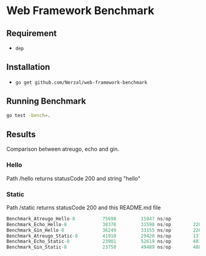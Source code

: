 # Web Framework Benchmark

## Requirement

- `dep`

## Installation

- `go get github.com/Nerzal/web-framework-benchmark`

## Running Benchmark

```sh
go test -bench=.
```


## Results
Comparison between atreugo, echo and gin. 

### Hello
Path /hello returns statusCode 200 and string "hello"

### Static
Path /static returns statusCode 200 and this README.md file


```c#
Benchmark_Atreugo_Hello-8    	   75698	     15847 ns/op	       8 B/op	       1 allocs/op
Benchmark_Echo_Hello-8       	   38376	     31598 ns/op	    2286 B/op	      21 allocs/op
Benchmark_Gin_Hello-8        	   36249	     33155 ns/op	    2269 B/op	      20 allocs/op
Benchmark_Atreugo_Static-8   	   41910	     29420 ns/op	    1374 B/op	       6 allocs/op
Benchmark_Echo_Static-8      	   23901	     52619 ns/op	    4817 B/op	      32 allocs/op
Benchmark_Gin_Static-8       	   23750	     49489 ns/op	    4887 B/op	      36 allocs/op
```